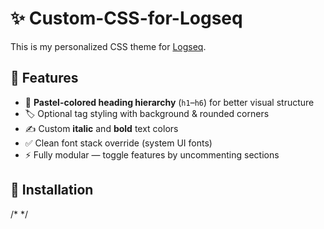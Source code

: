 # ✨ Custom-CSS-for-Logseq
This is my personalized CSS theme for [Logseq](https://logseq.com).  

## 🔧 Features

- 🌈 **Pastel-colored heading hierarchy** (`h1`–`h6`) for better visual structure
- 🏷️ Optional tag styling with background & rounded corners
- ✍️ Custom **italic** and **bold** text colors
- ✅ Clean font stack override (system UI fonts)
- ⚡ Fully modular — toggle features by uncommenting sections

## 📂 Installation

/* */
